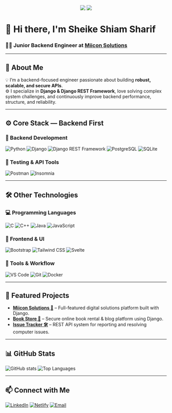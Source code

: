 <!-- Profile README -->

<p align="center">
  <img src="https://img.shields.io/badge/Role-Junior%20Backend%20Engineer-0A66C2?style=for-the-badge" />
  <img src="https://img.shields.io/badge/Company-Miicon%20Solutions-1F2937?style=for-the-badge" />
</p>

# 👋 Hi there, I'm **Sheike Shiam Sharif**

### 🧑‍💻 Junior Backend Engineer at [Miicon Solutions](https://www.miiconsolutions.com/)

---


## 🧠 About Me

💡 I’m a backend-focused engineer passionate about building **robust, scalable, and secure APIs**.  
⚙️ I specialize in **Django & Django REST Framework**, love solving complex system challenges, and continuously improve backend performance, structure, and reliability.

---
## ⚙️ Core Stack — Backend First

### 🐍 Backend Development
![Python](https://img.shields.io/badge/-Python-3776AB?style=flat&logo=python&logoColor=white)
![Django](https://img.shields.io/badge/-Django-092E20?style=flat&logo=django&logoColor=white)
![Django REST Framework](https://img.shields.io/badge/-Django%20REST%20Framework-FF1709?style=flat&logo=django&logoColor=white)
![PostgreSQL](https://img.shields.io/badge/-PostgreSQL-4169E1?style=flat&logo=postgresql&logoColor=white)
![SQLite](https://img.shields.io/badge/-SQLite-003B57?style=flat&logo=sqlite&logoColor=white)

### 🧪 Testing & API Tools
![Postman](https://img.shields.io/badge/-Postman-FF6C37?style=flat&logo=postman&logoColor=white)
![Insomnia](https://img.shields.io/badge/-Insomnia-4000BF?style=flat&logo=insomnia&logoColor=white)

---

## 🛠️ Other Technologies

### 💻 Programming Languages
![C](https://img.shields.io/badge/-C-A8B9CC?style=flat&logo=c&logoColor=white)
![C++](https://img.shields.io/badge/-C++-00599C?style=flat&logo=cplusplus&logoColor=white)
![Java](https://img.shields.io/badge/-Java-007396?style=flat&logo=java&logoColor=white)
![JavaScript](https://img.shields.io/badge/-JavaScript-F7DF1E?style=flat&logo=javascript&logoColor=black)

### 🎨 Frontend & UI
![Bootstrap](https://img.shields.io/badge/-Bootstrap-563D7C?style=flat&logo=bootstrap&logoColor=white)
![Tailwind CSS](https://img.shields.io/badge/-Tailwind%20CSS-38B2AC?style=flat&logo=tailwind-css&logoColor=white)
![Svelte](https://img.shields.io/badge/-Svelte-FF3E00?style=flat&logo=svelte&logoColor=white)

### 🔧 Tools & Workflow
![VS Code](https://img.shields.io/badge/-VS%20Code-007ACC?style=flat&logo=visual-studio-code&logoColor=white)
![Git](https://img.shields.io/badge/-Git-F05032?style=flat&logo=git&logoColor=white)
![Docker](https://img.shields.io/badge/-Docker-2496ED?style=flat&logo=docker&logoColor=white)

---

## 🚀 Featured Projects

- [**Miicon Solutions 🍔**](https://www.miiconsolutions.com/) – Full-featured digital solutions platform built with Django.
- [**Book Store 🏦**](https://github.com/shiamsharif/Book_Store/) – Secure online book rental & blog platform using Django.
- [**Issue Tracker 🛠️**](https://github.com/shiamsharif/project3) – REST API system for reporting and resolving computer issues.

---

## 📊 GitHub Stats

![GitHub stats](https://github-readme-stats.vercel.app/api?username=shiamsharif&show_icons=true&theme=tokyonight&hide_border=true&border_radius=8)
![Top Languages](https://github-readme-stats.vercel.app/api/top-langs/?username=shiamsharif&layout=compact&theme=tokyonight&hide_border=true&border_radius=8)

---

## 📫 Connect with Me

[![LinkedIn](https://img.shields.io/badge/-LinkedIn-0A66C2?style=flat&logo=linkedin&logoColor=white)](https://www.linkedin.com/in/shiam-sharif-736339251/)
[![Netlify](https://img.shields.io/badge/-Netlify-00C7B7?style=flat&logo=netlify&logoColor=white)](https://app.netlify.com/teams/shiamsharif)
[![Email](https://img.shields.io/badge/-Email-D14836?style=flat&logo=gmail&logoColor=white)](mailto:shiam.sharif.07@gmail.com)

<!--
Optional sections to add later:

## 🧭 Current Focus
- Scaling DRF services (caching, async tasks, observability)
- Test coverage & CI pipelines
- Clean architecture & API versioning

## 📚 Recent Learning
- Celery & Redis for task queues
- OpenAPI/Swagger best practices
- PostgreSQL performance tuning
-->
